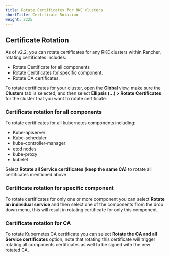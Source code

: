```yaml
---
title: Rotate Certificates for RKE clusters
shortTitle: Certificate Rotation
weight: 2225
---
```



## Certificate Rotation

As of v2.2, you can rotate certificates for any RKE clusters within Rancher, rotating certificates includes:

- Rotate Certificate for all components
- Rotate Certificates for specific component.
- Rotate CA certificates.

To rotate certificates for your cluster, open the **Global** view, make sure the **Clusters** tab is selected, and then select **Ellipsis (...) > Rotate Certificates** for the cluster that you want to rotate certificate.

### Certificate rotation for all components

To rotate certificates for all kubernetes components including:

- Kube-apiserver
- Kube-scheduler
- kube-controller-manager
- etcd nodes
- kube-proxy
- kubelet

Select **Rotate all Service certificates (keep the same CA)** to rotate all certificates mentioned above

### Certificate rotation for specific component

To rotate certificates for only one or more component you can select **Rotate an individual service** and then select one of the components from the drop down menu, this will result in rotating certificate for only this component.


### Certificate rotation for CA

To rotate Kubernetes CA certificate you can select **Rotate the CA and all Service certificates** option, note that rotating this certificate will trigger rotating all components certificates as well to be signed with the new rotated CA.
